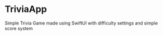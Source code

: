 # TriviaApp

Simple Trivia Game made using SwiftUI with difficulty settings and simple score system
